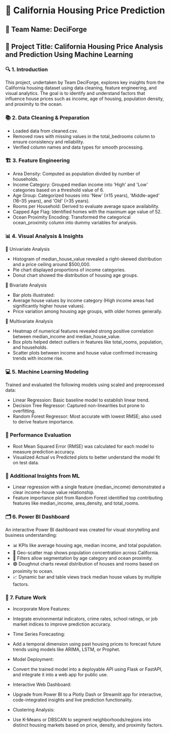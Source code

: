 # **📝 California Housing Price Prediction**
## 🔖 Team Name: DeciForge
## 📌 Project Title: California Housing Price Analysis and Prediction Using Machine Learning
### 🔍 1. Introduction
This project, undertaken by Team DeciForge, explores key insights from the California housing dataset using data cleaning, feature engineering, and visual analytics. The goal is to identify and understand factors that influence house prices such as income, age of housing, population density, and proximity to the ocean.

### 📚 2. Data Cleaning & Preparation
- Loaded data from cleaned.csv.
- Removed rows with missing values in the total_bedrooms column to ensure consistency and reliability.
- Verified column names and data types for smooth processing.

### 🏗️ 3. Feature Engineering
- Area Density: Computed as population divided by number of households.
- Income Category: Grouped median income into 'High' and 'Low' categories based on a threshold value of 6.
- Age Group: Categorized houses into 'New' (≤15 years), 'Middle-aged' (16–35 years), and 'Old' (>35 years).
- Rooms per Household: Derived to evaluate average space availability.
- Capped Age Flag: Identified homes with the maximum age value of 52.
- Ocean Proximity Encoding: Transformed the categorical ocean_proximity column into dummy variables for analysis.

### 📊 4. Visual Analysis & Insights
🔸 Univariate Analysis
- Histogram of median_house_value revealed a right-skewed distribution and a price ceiling around $500,000.
- Pie chart displayed proportions of income categories.
- Donut chart showed the distribution of housing age groups.

🔸 Bivariate Analysis
- Bar plots illustrated:
- Average house values by income category (High income areas had significantly higher house values).
- Price variation among housing age groups, with older homes generally.

🔸 Multivariate Analysis
- Heatmap of numerical features revealed strong positive correlation between median_income and median_house_value.
- Box plots helped detect outliers in features like total_rooms, population, and households.
- Scatter plots between income and house value confirmed increasing trends with income rise.

###  💻 5. Machine Learning Modeling
Trained and evaluated the following models using scaled and preprocessed data:
* Linear Regression: Basic baseline model to establish linear trend.
* Decision Tree Regressor: Captured non-linearities but prone to overfitting.
* Random Forest Regressor: Most accurate with lowest RMSE; also used to derive feature importance.

### 🎯 Performance Evaluation
- Root Mean Squared Error (RMSE) was calculated for each model to measure prediction accuracy.
- Visualized Actual vs Predicted plots to better understand the model fit on test data.
  
### 📌 Additional Insights from ML
* Linear regression with a single feature (median_income) demonstrated a clear income-house value relationship.
* Feature importance plot from Random Forest identified top contributing features like median_income, area_density, and total_rooms.

###  🗂️ 6. Power BI Dashboard
An interactive Power BI dashboard was created for visual storytelling and business understanding:
* 📊 KPIs like average housing age, median income, and total population.
* 📌 Geo-scatter map shows population concentration across California.
* 🧩 Filters allow segmentation by age category and ocean proximity.
* 🟣 Doughnut charts reveal distribution of houses and rooms based on proximity to ocean.
* 📈 Dynamic bar and table views track median house values by multiple factors.

### 🚀 7. Future Work
* Incorporate More Features:
- Integrate environmental indicators, crime rates, school ratings, or job market indices to improve prediction accuracy.

* Time Series Forecasting:
- Add a temporal dimension using past housing prices to forecast future trends using models like ARIMA, LSTM, or Prophet.

* Model Deployment:
- Convert the trained model into a deployable API using Flask or FastAPI, and integrate it into a web app for public use.

* Interactive Web Dashboard:
- Upgrade from Power BI to a Plotly Dash or Streamlit app for interactive, code-integrated insights and live prediction functionality.

* Clustering Analysis:
- Use K-Means or DBSCAN to segment neighborhoods/regions into distinct housing markets based on price, density, and proximity factors.
  

